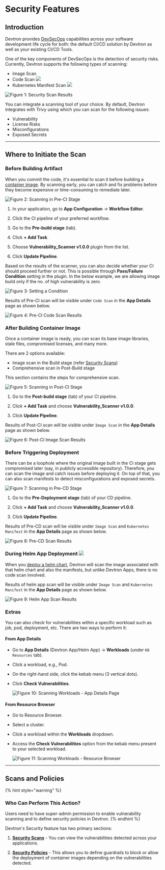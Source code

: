 # Security Features

## Introduction

Devtron provides [DevSecOps](https://devtron.ai/videos/devsecops-policies-as-guardrails) capabilities across your software development life cycle for both: the default CI/CD solution by Devtron as well as your existing CI/CD Tools.

One of the key components of DevSecOps is the detection of security risks. Currently, Devtron supports the following types of scanning:

* Image Scan
* Code Scan [![](https://devtron-public-asset.s3.us-east-2.amazonaws.com/images/elements/EnterpriseTag.svg)](https://devtron.ai/pricing)
* Kubernetes Manifest Scan [![](https://devtron-public-asset.s3.us-east-2.amazonaws.com/images/elements/EnterpriseTag.svg)](https://devtron.ai/pricing)

![Figure 1: Security Scan Results](https://devtron-public-asset.s3.us-east-2.amazonaws.com/images/security-features/security-scan.jpg)

You can integrate a scanning tool of your choice. By default, Devtron integrates with Trivy using which you can scan for the following issues:

* Vulnerability
* License Risks
* Misconfigurations
* Exposed Secrets

---

## Where to Initiate the Scan

### Before Building Artifact

When you commit the code, it's essential to scan it before building a [container image](../reference/glossary.md#image). By scanning early, you can catch and fix problems before they become expensive or time-consuming to remediate later. 

![Figure 2: Scanning in Pre-CI Stage](https://devtron-public-asset.s3.us-east-2.amazonaws.com/images/security-features/pre-ci.gif)

1. In your application, go to **App Configuration** → **Workflow Editor**.

2. Click the CI pipeline of your preferred workflow.

3. Go to the **Pre-build stage** (tab).

4. Click **+ Add Task**.

5. Choose **Vulnerability_Scanner v1.0.0** plugin from the list.

6. Click **Update Pipeline**.

Based on the results of the scanner, you can also decide whether your CI should proceed further or not. This is possible through **Pass/Failure Condition** setting in the plugin. In the below example, we are allowing image build only if the no. of high vulnerability is zero.

![Figure 3: Setting a Condition](https://devtron-public-asset.s3.us-east-2.amazonaws.com/images/security-features/pre-ci-condition.gif)

Results of Pre-CI scan will be visible under `Code Scan` in the **App Details** page as shown below.

![Figure 4: Pre-CI Code Scan Results](https://devtron-public-asset.s3.us-east-2.amazonaws.com/images/security-features/code-scan.gif)

### After Building Container Image

Once a container image is ready, you can scan its base image libraries, stale files, compromised licenses, and many more.

There are 2 options available:
* Image scan in the Build stage (refer [Security Scans](./security-features/security-scans.md))
* Comprehensive scan in Post-Build stage

This section contains the steps for comprehensive scan.

![Figure 5: Scanning in Post-CI Stage](https://devtron-public-asset.s3.us-east-2.amazonaws.com/images/security-features/post-ci.gif)

1. Go to the **Post-build stage** (tab) of your CI pipeline.

2. Click **+ Add Task** and choose **Vulnerability_Scanner v1.0.0**.

3. Click **Update Pipeline**.

Results of Post-CI scan will be visible under `Image Scan` in the **App Details** page as shown below.

![Figure 6: Post-CI Image Scan Results](https://devtron-public-asset.s3.us-east-2.amazonaws.com/images/security-features/image-scan-1.gif)

### Before Triggering Deployment

There can be a loophole where the original image built in the CI stage gets compromised later (say, in publicly accessible repository). Therefore, you can scan the image and catch issues before deploying it. On top of that, you can also scan manifests to detect misconfigurations and exposed secrets.

![Figure 7: Scanning in Pre-CD Stage](https://devtron-public-asset.s3.us-east-2.amazonaws.com/images/security-features/pre-deploy.gif)

1. Go to the **Pre-Deployment stage** (tab) of your CD pipeline.

2. Click **+ Add Task** and choose **Vulnerability_Scanner v1.0.0**.

3. Click **Update Pipeline**.

Results of Pre-CD scan will be visible under `Image Scan` and `Kubernetes Manifest` in the **App Details** page as shown below.

![Figure 8: Pre-CD Scan Results](https://devtron-public-asset.s3.us-east-2.amazonaws.com/images/security-features/manifest-scan.gif)

### During Helm App Deployment [![](https://devtron-public-asset.s3.us-east-2.amazonaws.com/images/elements/EnterpriseTag.svg)](https://devtron.ai/pricing)

When you [deploy a helm chart](../user-guide/deploy-chart/deployment-of-charts.md), Devtron will scan the image associated with that helm chart and also the manifests, but unlike Devtron Apps, there is no code scan involved.

Results of helm app scan will be visible under `Image Scan` and `Kubernetes Manifest` in the **App Details** page as shown below.

![Figure 9: Helm App Scan Results](https://devtron-public-asset.s3.us-east-2.amazonaws.com/images/security-features/helm-app-scan.gif)

### Extras

You can also check for vulnerabilities within a specific workload such as job, pod, deployment, etc. There are two ways to perform it:

#### From App Details

* Go to **App Details** (Devtron App/Helm App) → **Workloads** (under `K8 Resources` tab).
* Click a workload, e.g., Pod.
* On the right-hand side, click the kebab menu (3 vertical dots).
* Click **Check Vulnerabilities**.

    ![Figure 10: Scanning Workloads - App Details Page](https://devtron-public-asset.s3.us-east-2.amazonaws.com/images/security-features/app-details-scan.gif)

#### From Resource Browser

* Go to Resource Browser.
* Select a cluster.
* Click a workload within the **Workloads** dropdown.
* Access the **Check Vulnerabilities** option from the kebab menu present to your selected workload.

    ![Figure 11: Scanning Workloads - Resource Browser](https://devtron-public-asset.s3.us-east-2.amazonaws.com/images/security-features/rb-scan.gif)

---

## Scans and Policies

{% hint style="warning" %}
### Who Can Perform This Action?
Users need to have super-admin permission to enable vulnerability scanning and to define security policies in Devtron.
{% endhint %}

Devtron's Security feature has two primary sections:

1. [**Security Scans**](./security-features/security-scans.md) - You can view the vulnerabilities detected across your applications.

2. [**Security Policies**](./security-features/security-policies.md) - This allows you to define guardrails to block or allow the deployment of container images depending on the vulnerabilities detected.

